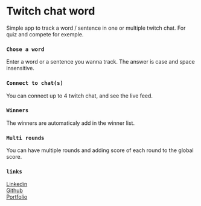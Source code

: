 # Twitch chat word

Simple app to track a word / sentence in one or multiple twitch chat.
For quiz and compete for exemple.

### `Chose a word`

Enter a word or a sentence you wanna track.
The answer is case and space insensitive.

### `Connect to chat(s)`

You can connect up to 4 twitch chat, and see the live feed.

### `Winners`

The winners are automaticaly add in the winner list.

### `Multi rounds`

You can have multiple rounds and adding score of each round to the global score.

### `links`

[Linkedin](https://www.linkedin.com/in/lfschefer/) \
[Github](https://github.com/LFSchefer) \
[Portfolio](https://portfoliolfschefer-b252e17dfee6.herokuapp.com/)
